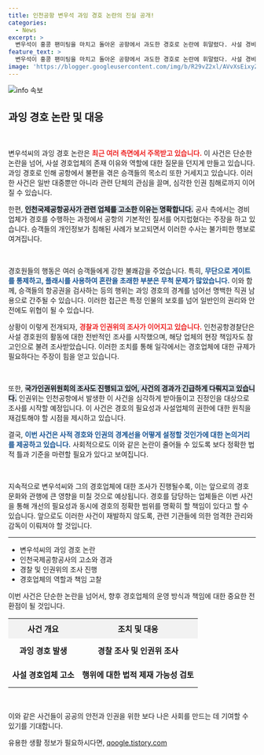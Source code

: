 ```yaml
---
title: 인천공항 변우석 과잉 경호 논란의 진실 공개!
categories:
  - News
excerpt: >
  변우석이 홍콩 팬미팅을 마치고 돌아온 공항에서 과도한 경호로 논란에 휘말렸다. 사설 경비업체가 공항 승객에게 불법 행위를 저질렀고, 인천공항공사가 고소 및 경찰 조사가 진행 중이다. 인권위도 조사에 착수했다. 
feature_text: >
  변우석이 홍콩 팬미팅을 마치고 돌아온 공항에서 과도한 경호로 논란에 휘말렸다. 사설 경비업체가 공항 승객에게 불법 행위를 저질렀고, 인천공항공사가 고소 및 경찰 조사가 진행 중이다. 인권위도 조사에 착수했다. 
image: 'https://blogger.googleusercontent.com/img/b/R29vZ2xl/AVvXsEixyZcFfHzMRdzZMjFBmAUKJYCLCGyLL1o632UiGVXcaFdKo_bkvkuCioo0uUKlGfBVcT3P84aROyZIXSBEx3Aw5nCQ3pTgDom1WDC4m8eifvWiAmWEEVb4x6G_l8C0QH225ldMjyaFvpxGEBGNO37VmDTDMHGhJPq73UglMfDca1-0aw/s1600/blogspot.png'
---
```


<p><img src="https://blogger.googleusercontent.com/img/b/R29vZ2xl/AVvXsEixyZcFfHzMRdzZMjFBmAUKJYCLCGyLL1o632UiGVXcaFdKo_bkvkuCioo0uUKlGfBVcT3P84aROyZIXSBEx3Aw5nCQ3pTgDom1WDC4m8eifvWiAmWEEVb4x6G_l8C0QH225ldMjyaFvpxGEBGNO37VmDTDMHGhJPq73UglMfDca1-0aw/s1600/blogspot.png" alt="info 속보" /></p>

<h2 data-ke-size="size26">과잉 경호 논란 및 대응</h2>

<p data-ke-size="size16">&nbsp;</p>

<p>변우석씨의 과잉 경호 논란은 <b><span style="color: #ee2323;">최근 여러 측면에서 주목받고 있습니다.</span></b> 이 사건은 단순한 논란을 넘어, 사설 경호업체의 존재 이유와 역할에 대한 질문을 던지게 만들고 있습니다. 과잉 경호로 인해 공항에서 불편을 겪은 승객들의 목소리 또한 거세지고 있습니다. 이러한 사건은 일반 대중뿐만 아니라 관련 단체의 관심을 끌며, 심각한 인권 침해로까지 이어질 수 있습니다. </p>

<p>한편, <b><span style="background-color: #21538527;">인천국제공항공사가 관련 업체를 고소한 이유는 명확합니다.</span></b> 공사 측에서는 경비업체가 경호를 수행하는 과정에서 공항의 기본적인 질서를 어지럽혔다는 주장을 하고 있습니다. 승객들의 개인정보가 침해된 사례가 보고되면서 이러한 수사는 불가피한 행보로 여겨집니다.</p>

<p data-ke-size="size16">&nbsp;</p>

<p>경호원들의 행동은 여러 승객들에게 강한 불쾌감을 주었습니다. 특히, <b><span style="color: #1a5490;">무단으로 게이트를 통제하고, 플래시를 사용하여 혼란을 초래한 부분은 무척 문제가 많았습니다.</span></b> 이와 함께, 승객들의 항공권을 검사하는 등의 행위는 과잉 경호의 경계를 넘어선 명백한 직권 남용으로 간주될 수 있습니다. 이러한 접근은 특정 인물의 보호를 넘어 일반인의 권리와 안전에도 위협이 될 수 있습니다. </p>

<p>상황이 이렇게 전개되자, <b><span style="color: #ee2323;">경찰과 인권위의 조사가 이어지고 있습니다.</span></b> 인천공항경찰단은 사설 경호원의 활동에 대한 전반적인 조사를 시작했으며, 해당 업체의 현장 책임자도 참고인으로 불려 조사받았습니다. 이러한 조치를 통해 일각에서는 경호업체에 대한 규제가 필요하다는 주장이 힘을 얻고 있습니다.</p>

<p data-ke-size="size16">&nbsp;</p>

<p>또한, <b><span style="background-color: #21538527;">국가인권위원회의 조사도 진행되고 있어, 사건의 경과가 긴급하게 다뤄지고 있습니다.</span></b> 인권위는 인천공항에서 발생한 이 사건을 심각하게 받아들이고 진정인을 대상으로 조사를 시작할 예정입니다. 이 사건은 경호의 필요성과 사설업체의 권한에 대한 원칙을 재검토해야 할 시점을 제시하고 있습니다. </p>

<p>결국, <b><span style="color: #1a5490;">이번 사건은 사적 경호와 인권의 경계선을 어떻게 설정할 것인가에 대한 논의거리를 제공하고 있습니다.</span></b> 사회적으로도 이와 같은 논란이 줄어들 수 있도록 보다 정확한 법적 틀과 기준을 마련할 필요가 있다고 보여집니다. </p>

<p data-ke-size="size16">&nbsp;</p>

<p>지속적으로 변우석씨와 그의 경호업체에 대한 조사가 진행될수록, 이는 앞으로의 경호 문화와 관행에 큰 영향을 미칠 것으로 예상됩니다. 경호를 담당하는 업체들은 이번 사건을 통해 개선의 필요성과 동시에 경호의 정확한 범위를 명확히 할 책임이 있다고 할 수 있습니다. 앞으로도 이러한 사건이 재발하지 않도록, 관련 기관들에 의한 엄격한 관리와 감독이 이뤄져야 할 것입니다. </p>

<hr>

<ul>
<li>변우석씨의 과잉 경호 논란</li>
<li>인천국제공항공사의 고소와 경과</li>
<li>경찰 및 인권위의 조사 진행</li>
<li>경호업체의 역할과 책임 고찰</li>
</ul>

<p data-ke-size="size16">이번 사건은 단순한 논란을 넘어서, 향후 경호업체의 운영 방식과 책임에 대한 중요한 전환점이 될 것입니다.</p> 

<table style="width:100%; border-collapse:collapse;">
  <tr>
    <th style="text-align:center; background-color:#f2f2f2; padding:8px;">사건 개요</th>
    <th style="text-align:center; background-color:#f2f2f2; padding:8px;">조치 및 대응</th>
  </tr>
  <tr>
    <td style="text-align:center; height: 50px;"><b>과잉 경호 발생</b></td>
    <td style="text-align:center; height: 50px;"><b>경찰 조사 및 인권위 조사</b></td>
  </tr>
  <tr>
    <td style="text-align:center; height: 50px;"><b>사설 경호업체 고소</b></td>
    <td style="text-align:center; height: 50px;"><b>행위에 대한 법적 제재 가능성 검토</b></td>
  </tr>
</table>

<p data-ke-size="size16">&nbsp;</p> 

<p>이와 같은 사건들이 공공의 안전과 인권을 위한 보다 나은 사회를 만드는 데 기여할 수 있기를 기대합니다.</p>
유용한 생활 정보가 필요하시다면, <a href="https://qoogle.tistory.com" rel="dofollow">qoogle.tistory.com</a>


